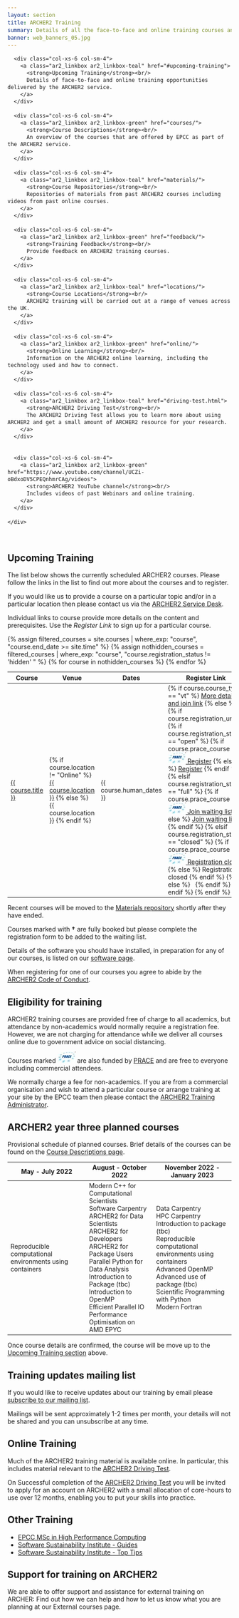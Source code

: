 ```yaml
---
layout: section
title: ARCHER2 Training
summary: Details of all the face-to-face and online training courses and resources provided by EPCC as part of the ARCHER2 service.
banner: web_banners_05.jpg
---
```

<section id="service">
  <div class="container">
    <div class="row ">	

      <div class="col-xs-6 col-sm-4">
        <a class="ar2_linkbox ar2_linkbox-teal" href="#upcoming-training">
          <strong>Upcoming Training</strong><br/>
          Details of face-to-face and online training opportunities delivered by the ARCHER2 service.
        </a>
      </div>
	
      <div class="col-xs-6 col-sm-4">
        <a class="ar2_linkbox ar2_linkbox-green" href="courses/">
          <strong>Course Descriptions</strong><br/>
          An overview of the courses that are offered by EPCC as part of the ARCHER2 service.
        </a>
      </div>	

      <div class="col-xs-6 col-sm-4">
        <a class="ar2_linkbox ar2_linkbox-teal" href="materials/">
          <strong>Course Repositories</strong><br/>
          Repositories of materials from past ARCHER2 courses including videos from past online courses.
        </a>
      </div>	

      <div class="col-xs-6 col-sm-4">
        <a class="ar2_linkbox ar2_linkbox-green" href="feedback/">
          <strong>Training Feedback</strong><br/>
          Provide feedback on ARCHER2 training courses.
        </a>
      </div>

      <div class="col-xs-6 col-sm-4">
        <a class="ar2_linkbox ar2_linkbox-teal" href="locations/">
          <strong>Course Locations</strong><br/>
          ARCHER2 training will be carried out at a range of venues across the UK.
        </a>
      </div>	

      <div class="col-xs-6 col-sm-4">
        <a class="ar2_linkbox ar2_linkbox-green" href="online/">
          <strong>Online Learning</strong><br/>
          Information on the ARCHER2 online learning, including the technology used and how to connect.
        </a>
      </div>

      <div class="col-xs-6 col-sm-4">
        <a class="ar2_linkbox ar2_linkbox-teal" href="driving-test.html">
          <strong>ARCHER2 Driving Test</strong><br/>
          The ARCHER2 Driving Test allows you to learn more about using ARCHER2 and get a small amount of ARCHER2 resource for your research.
        </a>
      </div>	


      <div class="col-xs-6 col-sm-4">
        <a class="ar2_linkbox ar2_linkbox-green" href="https://www.youtube.com/channel/UCZi-oBdxoDV5CPEQnhmrCAg/videos">
          <strong>ARCHER2 YouTube channel</strong><br/>
          Includes videos of past Webinars and online training.
        </a>
      </div>						
			
    </div>
  </div>
</section>

<p><a name="upcoming-training">&nbsp;</a></p>

## Upcoming Training

The list below shows the currently scheduled ARCHER2 courses. Please follow the links in the list to find out more about the courses and to register.

If you would like us to provide a course on a particular topic and/or in a particular location then please contact us via the [ARCHER2 Service Desk](../support-access/servicedesk.html).

Individual links to course provide more details on the content and prerequisites. Use the <em>Register Link</em> to sign up for a particular course.

<div class="table-responsive">
  <table class="table table-striped">
    <thead>
      <tr>
        <th>Course</th>
        <th>Venue</th>
        <th>Dates</th>
        <th>Register Link</th>
      </tr>
    </thead>
    <tbody>
      {% assign filtered_courses = site.courses | where_exp: "course", "course.end_date >= site.time" %}
			{% assign nothidden_courses = filtered_courses | where_exp: "course", "course.registration_status != 'hidden' " %}
      {% for course in nothidden_courses %}
      <tr>
      <td>
        <a href="{{ course.url }}">{{ course.title }}</a>
      </td>
      <td>
        {% if course.location != "Online" %}
          <a href="{{ course.location_url }}">{{ course.location }}</a>
        {% else %}
          {{ course.location }}
        {% endif %}
      </td>
      <td>
        {{ course.human_dates }}
      </td>
      <td>
        {% if course.course_type == "vt" %}
          <a href="{{ course.url }}">More details and join link</a>
        {% else %}
          {% if course.registration_url %}
            {% if course.registration_status == "open" %}
              {% if course.prace_course %}
            <a href="{{ course.registration_url }}"><img src="img/prace_25.jpg" alt="PRACE"/> Register</a>
              {% else %}
            <a href="{{ course.registration_url }}">Register</a>
              {% endif %}
            {% elsif course.registration_status == "full" %}
              {% if course.prace_course %}
            <a href="{{ course.registration_url }}"><img src="img/prace_25.jpg" alt="PRACE"/> Join waiting list</a>
              {% else %}
            <a href="{{ course.registration_url }}">Join waiting list</a>
              {% endif %}
            {% elsif course.registration_status == "closed" %}
              {% if course.prace_course %}
            <a href="{{ course.registration_url }}"><img src="img/prace_25.jpg" alt="PRACE"/> Registration closed</a>
              {% else %}
            Registration closed
              {% endif %}
            {% else %}
            &nbsp;
            {% endif %}
          {% endif %}
        {% endif %}
      </td>
     </tr>
      {% endfor %}
    </tbody>
  </table>
</div>


Recent courses will be moved to the [Materials repository](materials/) shortly after they have ended.


Courses marked with **†** are fully booked but please complete the registration form to be added to the waiting list.

Details of the software you should have installed, in preparation for any of our courses, is listed on our [software page](training-software.html).

When registering for one of our courses you agree to abide by the [ARCHER2 Code of Conduct](../about/policies/code-of-conduct).

## Eligibility for training

ARCHER2 training courses are provided free of charge to all academics, but attendance by non-academics would normally require a registration fee. However, we are not charging for attendance while we deliver all courses online due to government advice on social distancing.

Courses marked ![PRACE](img/prace_25.jpg) are also funded by 
  [PRACE](https://prace-ri.eu/) and are free to everyone including commercial attendees.

We normally charge a fee for non-academics. If you are from a commercial organisation and wish to attend a particular course or arrange training at your site by the EPCC team then please contact the [ARCHER2 Training Administrator](mailto:training@epcc.ed.ac.uk).

## ARCHER2 year three planned courses


Provisional schedule of planned courses.  Brief details of the courses can be found on the [Course Descriptions page](courses/).

| May - July 2022 | August - October 2022 | November 2022 - January 2023 |
| --- | --- | --- |
| Reproducible computational environments using containers  | Modern C++ for Computational Scientists <br>Software Carpentry <br>ARCHER2 for Data Scientists <br>ARCHER2 for Developers <br>ARCHER2 for Package Users <br>Parallel Python for Data Analysis <br>Introduction to Package (tbc) <br>Introduction to OpenMP  <br>Efficient Parallel IO <br>Performance Optimisation on AMD EPYC | Data Carpentry	 <br>HPC Carpentry	 <br>Introduction to package (tbc)	 <br>Reproducible computational environments using containers	 <br>Advanced OpenMP	 <br>Advanced use of package (tbc)	 <br>Scientific Programming with Python	 <br>Modern Fortran |


Once course details are confirmed, the course will be move up to the [Upcoming Training section](#upcoming-training) above.

## Training updates mailing list

If you would like to receive updates about our training by email please [subscribe to our mailing list](https://www.jiscmail.ac.uk/cgi-bin/webadmin?SUBED1=ARCHER-TRAINING&A=1).

Mailings will be sent approximately 1-2 times per month, your details will not be shared and you can unsubscribe at any time.

## Online Training

Much of the ARCHER2 training material is available online. In particular, this includes material relevant to the [ARCHER2 Driving Test](driving-test.html).

On Successful completion of the [ARCHER2 Driving Test](driving-test.html) you will be invited to apply for an account on ARCHER2 with a small allocation of core-hours to use over 12 months, enabling you to put your skills into practice.

## Other Training

*   [EPCC MSc in High Performance Computing](http://www.epcc.ed.ac.uk/msc)
*   [ Software Sustainability Institute - Guides](http://www.software.ac.uk/resources/guides-everything)
*   [Software Sustainability Institute - Top Tips](http://www.software.ac.uk/resources/top-tips)

## Support for training on ARCHER2

We are able to offer support and assistance for external training on ARCHER: Find out how we can help and how to let us know what you are planning at our External courses page.
